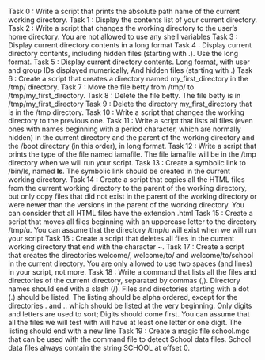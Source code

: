 Task 0 : Write a script that prints the absolute path name of the current working directory.
Task 1 : Display the contents list of your current directory.
Task 2 : Write a script that changes the working directory to the user’s home directory. You are not allowed to use any shell variables
Task 3 : Display current directory contents in a long format
Task 4 : Display current directory contents, including hidden files (starting with .). Use the long format.
Task 5 : Display current directory contents. Long format, with user and group IDs displayed numerically, And hidden files (starting with .)
Task 6 : Create a script that creates a directory named my_first_directory in the /tmp/ directory.
Task 7 : Move the file betty from /tmp/ to /tmp/my_first_directory.
Task 8 : Delete the file betty. The file betty is in /tmp/my_first_directory
Task 9 : Delete the directory my_first_directory that is in the /tmp directory.
Task 10 : Write a script that changes the working directory to the previous one.
Task 11 : Write a script that lists all files (even ones with names beginning with a period character, which are normally hidden) in the current directory and the parent of the working directory and the /boot directory (in this order), in long format.
Task 12 : Write a script that prints the type of the file named iamafile. The file iamafile will be in the /tmp directory when we will run your script.
Task 13 : Create a symbolic link to /bin/ls, named __ls__. The symbolic link should be created in the current working directory.
Task 14 : Create a script that copies all the HTML files from the current working directory to the parent of the working directory, but only copy files that did not exist in the parent of the working directory or were newer than the versions in the parent of the working directory. You can consider that all HTML files have the extension .html
Task 15 : Create a script that moves all files beginning with an uppercase letter to the directory /tmp/u. You can assume that the directory /tmp/u will exist when we will run your script
Task 16 : Create a script that deletes all files in the current working directory that end with the character ~.
Task 17 : Create a script that creates the directories welcome/, welcome/to/ and welcome/to/school in the current directory. You are only allowed to use two spaces (and lines) in your script, not more.
Task 18 : Write a command that lists all the files and directories of the current directory, separated by commas (,). Directory names should end with a slash (/). Files and directories starting with a dot (.) should be listed. The listing should be alpha ordered, except for the directories . and .. which should be listed at the very beginning. Only digits and letters are used to sort; Digits should come first. You can assume that all the files we will test with will have at least one letter or one digit. The listing should end with a new line
Task 19 : Create a magic file school.mgc that can be used with the command file to detect School data files. School data files always contain the string SCHOOL at offset 0.
